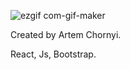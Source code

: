 
![ezgif com-gif-maker](https://user-images.githubusercontent.com/48654381/106919586-f60c3700-6712-11eb-8bbb-8bf53ce724ee.gif)

Created by Artem Chornyi.

React, Js, Bootstrap.
